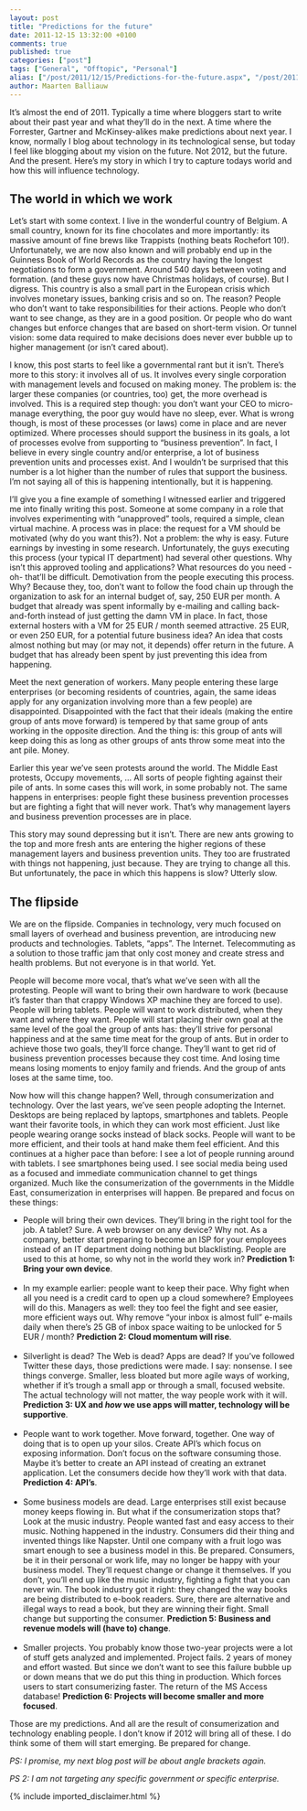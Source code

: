 ```yaml
---
layout: post
title: "Predictions for the future"
date: 2011-12-15 13:32:00 +0100
comments: true
published: true
categories: ["post"]
tags: ["General", "Offtopic", "Personal"]
alias: ["/post/2011/12/15/Predictions-for-the-future.aspx", "/post/2011/12/15/predictions-for-the-future.aspx"]
author: Maarten Balliauw
---
```

<p>It&rsquo;s almost the end of 2011. Typically a time where bloggers start to write about their past year and what they&rsquo;ll do in the next. A time where the Forrester, Gartner and McKinsey-alikes make predictions about next year. I know, normally I blog about technology in its technological sense, but today I feel like blogging about my vision on the future. Not 2012, but the future. And the present. Here&rsquo;s my story in which I try to capture todays world and how this will influence technology.</p>
<h2>The world in which we work</h2>
<p>Let&rsquo;s start with some context. I live in the wonderful country of Belgium. A small country, known for its fine chocolates and more importantly: its massive amount of fine brews like Trappists (nothing beats Rochefort 10!). Unfortunately, we are now also known and will probably end up in the Guinness Book of World Records as the country having the longest negotiations to form a government. Around 540 days between voting and formation. (and these guys now have Christmas holidays, of course). But I digress. This country is also a small part in the European crisis which involves monetary issues, banking crisis and so on. The reason? People who don&rsquo;t want to take responsibilities for their actions. People who don&rsquo;t want to see change, as they are in a good position. Or people who do want changes but enforce changes that are based on short-term vision. Or tunnel vision: some data required to make decisions does never ever bubble up to higher management (or isn&rsquo;t cared about).</p>
<p>I know, this post starts to feel like a governmental rant but it isn&rsquo;t. There&rsquo;s more to this story: it involves all of us. It involves every single corporation with management levels and focused on making money.&nbsp;The problem is: the larger these companies (or countries, too) get, the more overhead is involved. This is a required step though: you don&rsquo;t want your CEO to micro-manage everything, the poor guy would have no sleep, ever. What is wrong though, is most of these processes (or laws) come in place and are never optimized. Where processes should support the business in its goals, a lot of processes evolve from supporting to &ldquo;business prevention&rdquo;. In fact, I believe in every single country and/or enterprise, a lot of business prevention units and processes exist. And I wouldn&rsquo;t be surprised that this number is a lot higher than the number of rules that support the business. I&rsquo;m not saying all of this is happening intentionally, but it is happening.</p>
<p>I&rsquo;ll give you a fine example of something I witnessed earlier and triggered me into finally writing this post. Someone at some company in a role that involves experimenting with &ldquo;unapproved&rdquo; tools, required a simple, clean virtual machine. A process was in place: the request for a VM should be motivated (why do you want this?). Not a problem: the why is easy. Future earnings by investing in some research. Unfortunately, the guys executing this process (your typical IT department) had several other questions. Why isn&rsquo;t this approved tooling and applications? What resources do you need -oh- that&rsquo;ll be difficult. Demotivation from the people executing this process. Why? Because they, too, don&rsquo;t want to follow the food chain up through the organization to ask for an internal budget of, say, 250 EUR per month. A budget that already was spent informally by e-mailing and calling back-and-forth instead of just getting the damn VM in place. In fact, those external hosters with a VM for 25 EUR / month seemed attractive. 25 EUR, or even 250 EUR, for a potential future business idea? An idea that costs almost nothing but may (or may not, it depends) offer return in the future. A budget that has already been spent by just preventing this idea from happening.</p>
<p>Meet the next generation of workers. Many people entering these large enterprises (or becoming residents of countries, again, the same ideas apply for any organization involving more than a few people) are disappointed. Disappointed with the fact that their ideals (making the entire group of ants move forward) is tempered by that same group of ants working in the opposite direction. And the thing is: this group of ants will keep doing this as long as other groups of ants throw some meat into the ant pile. Money.</p>
<p>Earlier this year we&rsquo;ve seen protests around the world. The Middle East protests, Occupy movements, &hellip; All sorts of people fighting against their pile of ants. In some cases this will work, in some probably not. The same happens in enterprises: people fight these business prevention processes but are fighting a fight that will never work. That&rsquo;s why management layers and business prevention processes are in place.</p>
<p>This story may sound depressing but it isn&rsquo;t. There are new ants growing to the top and more fresh ants are entering the higher regions of these management layers and business prevention units. They too are frustrated with things not happening, just because. They are trying to change all this. But unfortunately, the pace in which this happens is slow? Utterly slow.</p>
<h2>The flipside</h2>
<p>We are on the flipside. Companies in technology, very much focused on small layers of overhead and business prevention, are introducing new products and technologies. Tablets, &ldquo;apps&rdquo;. The Internet. Telecommuting as a solution to those traffic jam that only cost money and create stress and health problems. But not everyone is in that world. Yet.</p>
<p>People will become more vocal, that&rsquo;s what we&rsquo;ve seen with all the protesting. People will want to bring their own hardware to work (because it&rsquo;s faster than that crappy Windows XP machine they are forced to use). People will bring tablets. People will want to work distributed, when they want and where they want. People will start placing their own goal at the same level of the goal the group of ants has: they&rsquo;ll strive for personal happiness and at the same time meat for the group of ants. But in order to achieve those two goals, they&rsquo;ll force change. They&rsquo;ll want to get rid of business prevention processes because they cost time. And losing time means losing moments to enjoy family and friends. And the group of ants loses at the same time, too.</p>
<p>Now how will this change happen? Well, through consumerization and technology. Over the last years, we&rsquo;ve seen people adopting the Internet. Desktops are being replaced by laptops, smartphones and tablets. People want their favorite tools, in which they can work most efficient. Just like people wearing orange socks instead of black socks. People will want to be more efficient, and their tools at hand make them feel efficient. And this continues at a higher pace than before: I see a lot of people running around with tablets. I see smartphones being used. I see social media being used as a focused and immediate communication channel to get things organized. Much like the consumerization of the governments in the Middle East, consumerization in enterprises will happen. Be prepared and focus on these&nbsp;things:</p>
<ul>
<li>People will bring their own devices. They&rsquo;ll bring in the right tool for the job. A tablet? Sure. A web browser on any device? Why not. As a company, better start preparing to become an ISP for your employees instead of an IT department doing nothing but blacklisting. People are used to this at home, so why not in the world they work in? <strong>Prediction 1: Bring your own device</strong>. <br />&nbsp; </li>
<li>In my example earlier: people want to keep their pace. Why fight when all you need is a credit card to open up a cloud somewhere? Employees will do this. Managers as well: they too feel the fight and see easier, more efficient ways out. Why remove &ldquo;your inbox is almost full&rdquo; e-mails daily when there&rsquo;s 25 GB of inbox space waiting to be unlocked for 5 EUR / month? <strong>Prediction 2: Cloud momentum will rise</strong>. <br />&nbsp; </li>
<li>Silverlight is dead? The Web is dead? Apps are dead? If you&rsquo;ve followed Twitter these days, those predictions were made. I say: nonsense. I see things converge. Smaller, less bloated but more agile ways of working, whether if it&rsquo;s trough a small app or through a small, focused website. The actual technology will not matter, the way people work with it will. <strong>Prediction 3: UX and <em>how</em> we use apps will matter, technology will be supportive</strong>. <br />&nbsp; </li>
<li>People want to work together. Move forward, together. One way of doing that is to open up your silos. Create API&rsquo;s which focus on exposing information. Don&rsquo;t focus on the software consuming those. Maybe it&rsquo;s better to create an API instead of creating an extranet application. Let the consumers decide how they&rsquo;ll work with that data. <strong>Prediction 4: API&rsquo;s</strong>. <br />&nbsp; </li>
<li>Some business models are dead. Large enterprises still exist because money keeps flowing in. But what if the consumerization stops that? Look at the music industry. People wanted fast and easy access to their music. Nothing happened in the industry. Consumers did their thing and invented things like Napster. Until one company with a fruit logo was smart enough to see a business model in this. Be prepared. Consumers, be it in their personal or work life, may no longer be happy with your business model. They&rsquo;ll request change or change it themselves. If you don&rsquo;t, you&rsquo;ll end up like the music industry, fighting a fight that you can never win. The book industry got it right: they changed the way books are being distributed to e-book readers. Sure, there are alternative and illegal ways to read a book, but they are winning their fight. Small change but supporting the consumer. <strong>Prediction 5: Business and revenue models will (have to) change</strong>.<br />&nbsp; </li>
<li>Smaller projects. You probably know those two-year projects were a lot of stuff gets analyzed and implemented. Project fails. 2 years of money and effort wasted. But since we don&rsquo;t want to see this failure bubble up or down means that we do put this thing in production. Which forces users to start consumerizing faster. The return of the MS Access database! <strong>Prediction 6: Projects will become smaller and more focused</strong>. </li>
</ul>
<p>Those are my predictions. And all are the result of consumerization and technology enabling people. I don&rsquo;t know if 2012 will bring all of these. I do think some of them will start emerging. Be prepared for change.</p>
<p><em>PS: I promise, my next blog post will be about angle brackets again.</em></p>
<p><em>PS 2: I am not targeting any specific government or specific enterprise.</em></p>
{% include imported_disclaimer.html %}
